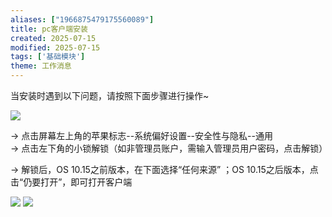 ```yaml
---
aliases: ["1966875479175560089"]
title: pc客户端安装
created: 2025-07-15
modified: 2025-07-15
tags: ['基础模块']
theme: 工作消息
---
```


当安装时遇到以下问题，请按照下面步骤进行操作~

![](27771072e679f25dd3fb05e7701e3aa8.jpg)

→ 点击屏幕左上角的苹果标志--系统偏好设置--安全性与隐私--通用  
→ 点击左下角的小锁解锁（如非管理员账户，需输入管理员用户密码，点击解锁）

→ 解锁后，OS 10.15之前版本，在下面选择“任何来源” ；OS 10.15之后版本，点击“仍要打开”，即可打开客户端

![](11c9843437c6d11106357b06548a9e36.jpg) ![](02530678ad763b9874bea2728f352bf0.jpg)